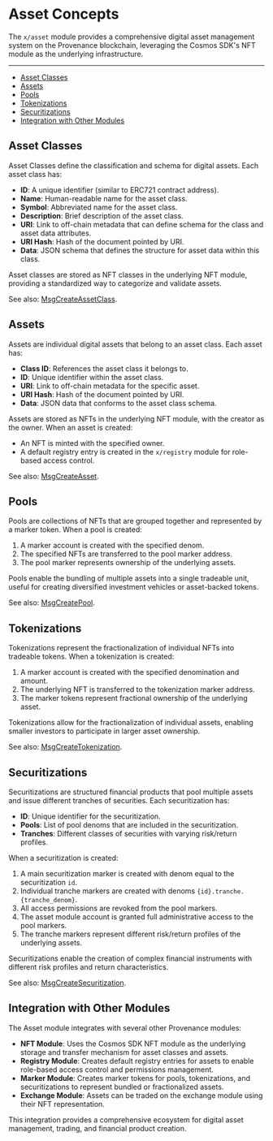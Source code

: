 # Asset Concepts

The `x/asset` module provides a comprehensive digital asset management system on the Provenance blockchain, leveraging the Cosmos SDK's NFT module as the underlying infrastructure.

---
<!-- TOC -->
  - [Asset Classes](#asset-classes)
  - [Assets](#assets)
  - [Pools](#pools)
  - [Tokenizations](#tokenizations)
  - [Securitizations](#securitizations)
  - [Integration with Other Modules](#integration-with-other-modules)


## Asset Classes

Asset Classes define the classification and schema for digital assets. Each asset class has:

- **ID**: A unique identifier (similar to ERC721 contract address).
- **Name**: Human-readable name for the asset class.
- **Symbol**: Abbreviated name for the asset class.
- **Description**: Brief description of the asset class.
- **URI**: Link to off-chain metadata that can define schema for the class and asset data attributes.
- **URI Hash**: Hash of the document pointed by URI.
- **Data**: JSON schema that defines the structure for asset data within this class.

Asset classes are stored as NFT classes in the underlying NFT module, providing a standardized way to categorize and validate assets.

See also: [MsgCreateAssetClass](03_messages.md#createassetclass).


## Assets

Assets are individual digital assets that belong to an asset class. Each asset has:

- **Class ID**: References the asset class it belongs to.
- **ID**: Unique identifier within the asset class.
- **URI**: Link to off-chain metadata for the specific asset.
- **URI Hash**: Hash of the document pointed by URI.
- **Data**: JSON data that conforms to the asset class schema.

Assets are stored as NFTs in the underlying NFT module, with the creator as the owner. When an asset is created:
* An NFT is minted with the specified owner.
* A default registry entry is created in the `x/registry` module for role-based access control.

See also: [MsgCreateAsset](03_messages.md#createasset).


## Pools

Pools are collections of NFTs that are grouped together and represented by a marker token. When a pool is created:

1. A marker account is created with the specified denom.
2. The specified NFTs are transferred to the pool marker address.
3. The pool marker represents ownership of the underlying assets.

Pools enable the bundling of multiple assets into a single tradeable unit, useful for creating diversified investment vehicles or asset-backed tokens.

See also: [MsgCreatePool](03_messages.md#createpool).


## Tokenizations

Tokenizations represent the fractionalization of individual NFTs into tradeable tokens. When a tokenization is created:

1. A marker account is created with the specified denomination and amount.
2. The underlying NFT is transferred to the tokenization marker address.
3. The marker tokens represent fractional ownership of the underlying asset.

Tokenizations allow for the fractionalization of individual assets, enabling smaller investors to participate in larger asset ownership.

See also: [MsgCreateTokenization](03_messages.md#createtokenization).


## Securitizations

Securitizations are structured financial products that pool multiple assets and issue different tranches of securities. Each securitization has:

- **ID**: Unique identifier for the securitization.
- **Pools**: List of pool denoms that are included in the securitization.
- **Tranches**: Different classes of securities with varying risk/return profiles.

When a securitization is created:
1. A main securitization marker is created with denom equal to the securitization `id`.
2. Individual tranche markers are created with denoms `{id}.tranche.{tranche_denom}`.
3. All access permissions are revoked from the pool markers.
4. The asset module account is granted full administrative access to the pool markers.
5. The tranche markers represent different risk/return profiles of the underlying assets.

Securitizations enable the creation of complex financial instruments with different risk profiles and return characteristics.

See also: [MsgCreateSecuritization](03_messages.md#createsecuritization).


## Integration with Other Modules

The Asset module integrates with several other Provenance modules:

- **NFT Module**: Uses the Cosmos SDK NFT module as the underlying storage and transfer mechanism for asset classes and assets.
- **Registry Module**: Creates default registry entries for assets to enable role-based access control and permissions management.
- **Marker Module**: Creates marker tokens for pools, tokenizations, and securitizations to represent bundled or fractionalized assets.
- **Exchange Module**: Assets can be traded on the exchange module using their NFT representation.

This integration provides a comprehensive ecosystem for digital asset management, trading, and financial product creation.
